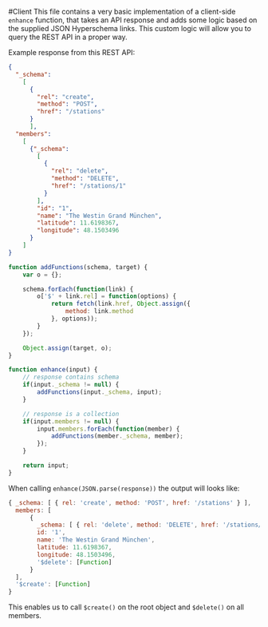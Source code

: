 #Client
This file contains a very basic implementation of a client-side ```enhance``` function, that takes an API response and adds
some logic based on the supplied JSON Hyperschema links. This custom logic will allow you to query the REST API in a proper way.

Example response from this REST API:
```json
{
  "_schema":
    [
      {
        "rel": "create",
        "method": "POST",
        "href": "/stations"
      }
      ],
  "members":
    [
      {"_schema":
        [
          {
            "rel": "delete",
            "method": "DELETE",
            "href": "/stations/1"
          }
        ],
        "id": "1",
        "name": "The Westin Grand München",
        "latitude": 11.6198367,
        "longitude": 48.1503496
      }
    ]
}
```

```javascript
function addFunctions(schema, target) {
    var o = {};

    schema.forEach(function(link) {
        o['$' + link.rel] = function(options) {
            return fetch(link.href, Object.assign({
                method: link.method
            }, options));
        }
    });

    Object.assign(target, o);
}

function enhance(input) {
    // response contains schema
    if(input._schema != null) {
        addFunctions(input._schema, input);
    }

    // response is a collection
    if(input.members != null) {
        input.members.forEach(function(member) {
            addFunctions(member._schema, member);
        });
    }

    return input;
}
```

When calling ```enhance(JSON.parse(response))``` the output will looks like:

```javascript
{ _schema: [ { rel: 'create', method: 'POST', href: '/stations' } ],
  members: [
      {
        _schema: [ { rel: 'delete', method: 'DELETE', href: '/stations/1' } ],
        id: '1',
        name: 'The Westin Grand München',
        latitude: 11.6198367,
        longitude: 48.1503496,
        '$delete': [Function]
      }
  ],
  '$create': [Function]
}
```

This enables us to call ```$create()``` on the root object and ```$delete()``` on all members.



